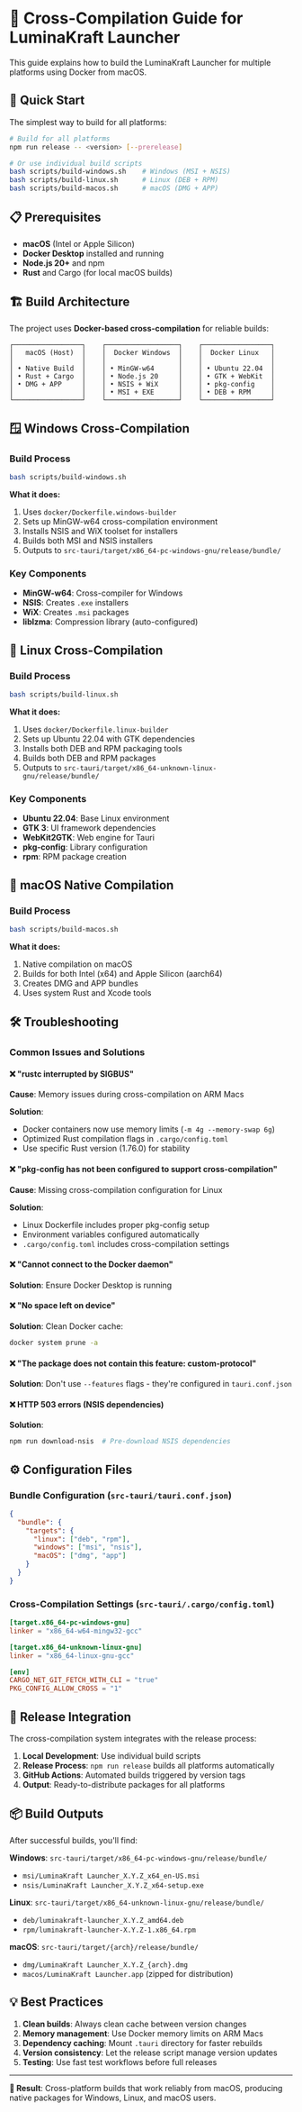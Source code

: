 # 🔨 Cross-Compilation Guide for LuminaKraft Launcher

This guide explains how to build the LuminaKraft Launcher for multiple platforms using Docker from macOS.

## 🚀 Quick Start

The simplest way to build for all platforms:

```bash
# Build for all platforms
npm run release -- <version> [--prerelease]

# Or use individual build scripts
bash scripts/build-windows.sh    # Windows (MSI + NSIS)
bash scripts/build-linux.sh      # Linux (DEB + RPM)
bash scripts/build-macos.sh      # macOS (DMG + APP)
```

## 📋 Prerequisites

- **macOS** (Intel or Apple Silicon)
- **Docker Desktop** installed and running
- **Node.js 20+** and npm
- **Rust** and Cargo (for local macOS builds)

## 🏗️ Build Architecture

The project uses **Docker-based cross-compilation** for reliable builds:

```
┌─────────────────┐    ┌──────────────────┐    ┌─────────────────┐
│   macOS (Host)  │    │  Docker Windows  │    │  Docker Linux   │
│                 │    │                  │    │                 │
│ • Native Build  │    │ • MinGW-w64      │    │ • Ubuntu 22.04  │
│ • Rust + Cargo  │    │ • Node.js 20     │    │ • GTK + WebKit  │
│ • DMG + APP     │    │ • NSIS + WiX     │    │ • pkg-config    │
│                 │    │ • MSI + EXE      │    │ • DEB + RPM     │
└─────────────────┘    └──────────────────┘    └─────────────────┘
```

## 🪟 Windows Cross-Compilation

### Build Process
```bash
bash scripts/build-windows.sh
```

**What it does:**
1. Uses `docker/Dockerfile.windows-builder`
2. Sets up MinGW-w64 cross-compilation environment
3. Installs NSIS and WiX toolset for installers
4. Builds both MSI and NSIS installers
5. Outputs to `src-tauri/target/x86_64-pc-windows-gnu/release/bundle/`

### Key Components
- **MinGW-w64**: Cross-compiler for Windows
- **NSIS**: Creates `.exe` installers
- **WiX**: Creates `.msi` packages
- **liblzma**: Compression library (auto-configured)

## 🐧 Linux Cross-Compilation

### Build Process
```bash
bash scripts/build-linux.sh
```

**What it does:**
1. Uses `docker/Dockerfile.linux-builder`
2. Sets up Ubuntu 22.04 with GTK dependencies
3. Installs both DEB and RPM packaging tools
4. Builds both DEB and RPM packages
5. Outputs to `src-tauri/target/x86_64-unknown-linux-gnu/release/bundle/`

### Key Components
- **Ubuntu 22.04**: Base Linux environment
- **GTK 3**: UI framework dependencies
- **WebKit2GTK**: Web engine for Tauri
- **pkg-config**: Library configuration
- **rpm**: RPM package creation

## 🍎 macOS Native Compilation

### Build Process
```bash
bash scripts/build-macos.sh
```

**What it does:**
1. Native compilation on macOS
2. Builds for both Intel (x64) and Apple Silicon (aarch64)
3. Creates DMG and APP bundles
4. Uses system Rust and Xcode tools

## 🛠️ Troubleshooting

### Common Issues and Solutions

#### ❌ "rustc interrupted by SIGBUS"
**Cause**: Memory issues during cross-compilation on ARM Macs

**Solution**: 
- Docker containers now use memory limits (`-m 4g --memory-swap 6g`)
- Optimized Rust compilation flags in `.cargo/config.toml`
- Use specific Rust version (1.76.0) for stability

#### ❌ "pkg-config has not been configured to support cross-compilation"
**Cause**: Missing cross-compilation configuration for Linux

**Solution**: 
- Linux Dockerfile includes proper pkg-config setup
- Environment variables configured automatically
- `.cargo/config.toml` includes cross-compilation settings

#### ❌ "Cannot connect to the Docker daemon"
**Solution**: Ensure Docker Desktop is running

#### ❌ "No space left on device"
**Solution**: Clean Docker cache:
```bash
docker system prune -a
```

#### ❌ "The package does not contain this feature: custom-protocol"
**Solution**: Don't use `--features` flags - they're configured in `tauri.conf.json`

#### ❌ HTTP 503 errors (NSIS dependencies)
**Solution**: 
```bash
npm run download-nsis  # Pre-download NSIS dependencies
```

## ⚙️ Configuration Files

### Bundle Configuration (`src-tauri/tauri.conf.json`)
```json
{
  "bundle": {
    "targets": {
      "linux": ["deb", "rpm"],
      "windows": ["msi", "nsis"],
      "macOS": ["dmg", "app"]
    }
  }
}
```

### Cross-Compilation Settings (`src-tauri/.cargo/config.toml`)
```toml
[target.x86_64-pc-windows-gnu]
linker = "x86_64-w64-mingw32-gcc"

[target.x86_64-unknown-linux-gnu]
linker = "x86_64-linux-gnu-gcc"

[env]
CARGO_NET_GIT_FETCH_WITH_CLI = "true"
PKG_CONFIG_ALLOW_CROSS = "1"
```

## 🚀 Release Integration

The cross-compilation system integrates with the release process:

1. **Local Development**: Use individual build scripts
2. **Release Process**: `npm run release` builds all platforms automatically
3. **GitHub Actions**: Automated builds triggered by version tags
4. **Output**: Ready-to-distribute packages for all platforms

## 📦 Build Outputs

After successful builds, you'll find:

**Windows**: `src-tauri/target/x86_64-pc-windows-gnu/release/bundle/`
- `msi/LuminaKraft Launcher_X.Y.Z_x64_en-US.msi`
- `nsis/LuminaKraft Launcher_X.Y.Z_x64-setup.exe`

**Linux**: `src-tauri/target/x86_64-unknown-linux-gnu/release/bundle/`
- `deb/luminakraft-launcher_X.Y.Z_amd64.deb`
- `rpm/luminakraft-launcher-X.Y.Z-1.x86_64.rpm`

**macOS**: `src-tauri/target/{arch}/release/bundle/`
- `dmg/LuminaKraft Launcher_X.Y.Z_{arch}.dmg`
- `macos/LuminaKraft Launcher.app` (zipped for distribution)

## 💡 Best Practices

1. **Clean builds**: Always clean cache between version changes
2. **Memory management**: Use Docker memory limits on ARM Macs
3. **Dependency caching**: Mount `.tauri` directory for faster rebuilds
4. **Version consistency**: Let the release script manage version updates
5. **Testing**: Use fast test workflows before full releases

---

**🎯 Result**: Cross-platform builds that work reliably from macOS, producing native packages for Windows, Linux, and macOS users. 